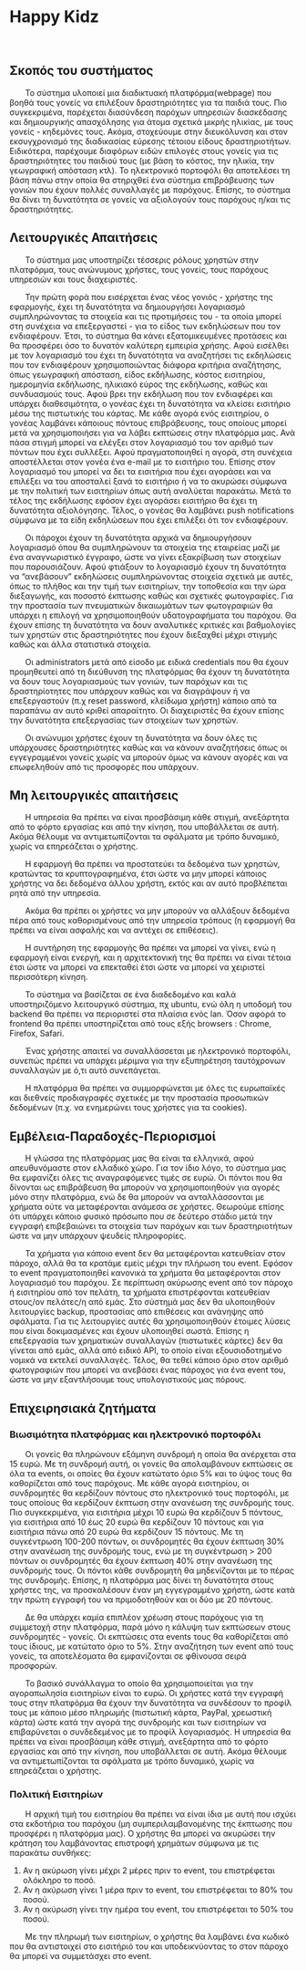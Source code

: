 # Happy Kidz
<br>

## Σκοπός του συστήματος

&nbsp;&nbsp;&nbsp;&nbsp;&nbsp;&nbsp;&nbsp;Το σύστημα υλοποιεί μια διαδικτυακή πλατφόρμα(webpage) που βοηθά τους γονείς να επιλέξουν δραστηριότητες για τα παιδιά τους. Πιο συγκεκριμένα, παρέχεται διασύνδεση παρόχων υπηρεσιών διασκέδασης και δημιουργικής απασχόλησης για άτομα σχετικά μικρής ηλικίας, με τους γονείς - κηδεμόνες τους. Ακόμα, στοχεύουμε στην διευκόλυνση και στον εκσυγχρονισμό της διαδικασίας εύρεσης τέτοιου είδους δραστηριοτήτων. Ειδικότερα, παρέχουμε διαφόρων ειδών επιλογές στους γονείς για τις δραστηριότητες του παιδιού τους (με βάση το κόστος, την ηλικία, την γεωγραφική απόσταση κτλ). Το ηλεκτρονικό πορτοφόλι θα αποτελέσει τη βάση πάνω στην οποία θα στηριχθεί ένα σύστημα επιβράβευσης των γονιών που έχουν πολλές συναλλαγές με παρόχους. Επίσης, το σύστημα θα δίνει τη δυνατότητα σε γονείς να αξιολογούν τους παρόχους η/και τις δραστηριότητες.

## Λειτουργικές Απαιτήσεις

&nbsp;&nbsp;&nbsp;&nbsp;&nbsp;&nbsp;&nbsp;Το σύστημα μας υποστηρίζει τέσσερις ρόλους χρηστών στην πλατφόρμα, τους ανώνυμους χρήστες, τους γονείς, τους παρόχους υπηρεσιών και τους διαχειριστές.

&nbsp;&nbsp;&nbsp;&nbsp;&nbsp;&nbsp;&nbsp;Την πρώτη φορά που εισέρχεται ένας νέος γονιός - χρήστης της εφαρμογής, έχει τη δυνατότητα να δημιουργήσει λογαριασμό συμπληρώνοντας τα στοιχεία και τις προτιμήσεις του - τα οποία μπορεί στη συνέχεια να επεξεργαστεί - για το είδος των εκδηλώσεων που τον ενδιαφέρουν. Έτσι, το σύστημα θα κάνει εξατομικευμένες προτάσεις και θα προσφέρει όσο το δυνατόν καλύτερη εμπειρία χρήσης. Αφού εισέλθει με τον λογαριασμό του έχει τη δυνατότητα να αναζητήσει τις εκδηλώσεις που τον ενδιαφέρουν χρησιμοποιώντας διάφορα κριτήρια αναζήτησης, όπως γεωγραφική απόσταση, είδος εκδήλωσης, κόστος εισιτηρίου, ημερομηνία εκδήλωσης, ηλικιακό εύρος της εκδήλωσης, καθώς και συνδυασμούς τους. Αφού βρει την εκδήλωση που τον ενδιαφέρει και υπάρχει διαθεσιμότητα, ο γονέας έχει τη δυνατότητα να κλείσει εισιτήριο μέσω της πιστωτικής του κάρτας. Με κάθε αγορά ενός εισιτηρίου, ο γονέας λαμβάνει κάποιους πόντους επιβράβευσης, τους οποίους μπορεί μετά να χρησιμοποιήσει για να λάβει εκπτώσεις στην πλατφόρμα μας. Ανά πάσα στιγμή μπορεί να ελέγξει στον λογαριασμό του τον αριθμό των πόντων που έχει συλλέξει. Αφού πραγματοποιηθεί η αγορά, στη συνέχεια αποστέλλεται στον γονέα ένα e-mail με το εισιτήριο του. Επίσης στον λογαριασμό του μπορεί να δει τα εισιτήρια που έχει αγοράσει και να επιλέξει να του αποσταλεί ξανά το εισιτήριο ή να το ακυρώσει σύμφωνα με την πολιτική των εισιτηρίων όπως αυτή αναλύεται παρακάτω. Μετά το τέλος της εκδήλωσης εφόσον έχει αγοράσει εισιτήριο θα έχει τη δυνατότητα αξιολόγησης. Τέλος, ο γονέας θα λαμβάνει push notifications σύμφωνα με τα είδη εκδηλώσεων που έχει επιλέξει ότι τον ενδιαφέρουν.

&nbsp;&nbsp;&nbsp;&nbsp;&nbsp;&nbsp;&nbsp;Οι πάροχοι  έχουν τη δυνατότητα αρχικά να δημιουργήσουν λογαριασμό όπου θα συμπληρώνουν τα στοιχεία της εταιρείας μαζί με ένα αναγνωριστικό έγγραφο, ώστε να γίνει εξακρίβωση των στοιχείων που παρουσιάζουν. Αφού φτιάξουν το λογαριασμό έχουν τη δυνατότητα να “ανεβάσουν” εκδηλώσεις συμπληρώνοντας στοιχεία σχετικά με αυτές, όπως το πλήθος και την τιμή των εισιτηρίων, την τοποθεσία και την ώρα διεξαγωγής, και ποσοστό έκπτωσης καθώς  και σχετικές φωτογραφίες. Για την προστασία των πνευματικών δικαιωμάτων των φωτογραφιών θα υπάρχει η επιλογή να χρησιμοποιηθούν υδατογραφήματα του παρόχου. Θα έχουν επίσης τη δυνατότητα να δουν αναλυτικές κριτικές και βαθμολογίες των χρηστών στις δραστηριότητες που έχουν διεξαχθεί μέχρι στιγμής καθώς και άλλα στατιστικά στοιχεία.

&nbsp;&nbsp;&nbsp;&nbsp;&nbsp;&nbsp;&nbsp;Οι administrators μετά από είσοδο με ειδικά credentials που θα έχουν προμηθευτεί από τη διεύθυνση της πλατφόρμας θα έχουν τη δυνατότητα να δουν τους λογαριασμούς των γονιών, των παρόχων και τις δραστηρίοτητες που υπάρχουν καθώς και να διαγράψουν ή να επεξεργαστούν (π.χ reset password, κλείδωμα χρήστη) κάποιο από τα παραπάνω αν αυτό κριθεί απαραίτητο. Οι διαχειριστές θα έχουν επίσης την δυνατότητα επεξεργασίας των στοιχείων των χρηστών.
  
&nbsp;&nbsp;&nbsp;&nbsp;&nbsp;&nbsp;&nbsp;Οι ανώνυμοι χρήστες έχουν τη δυνατότητα να δουν όλες τις υπάρχουσες δραστηριότητες καθώς και να κάνουν αναζητήσεις όπως οι εγγεγραμμένοι γονείς χωρίς να μπορούν όμως να κάνουν αγορές και να επωφεληθούν από τις προσφορές που υπάρχουν.

## Μη λειτουργικές απαιτήσεις

&nbsp;&nbsp;&nbsp;&nbsp;&nbsp;&nbsp;&nbsp;Η υπηρεσία θα πρέπει να είναι προσβάσιμη κάθε στιγμή, ανεξάρτητα από το φόρτο εργασίας και από την κίνηση, που υποβάλλεται σε αυτή. Ακόμα θέλουμε να αντιμετωπίζονται τα σφάλματα με τρόπο δυναμικό, χωρίς να επηρεάζεται ο χρήστης.

&nbsp;&nbsp;&nbsp;&nbsp;&nbsp;&nbsp;&nbsp;Η εφαρμογή θα πρέπει να προστατεύει τα δεδομένα των χρηστών, κρατώντας τα κρυπτογραφημένα, έτσι ώστε να μην μπορεί κάποιος χρήστης να δει δεδομένα άλλου χρήστη, εκτός και αν αυτό προβλέπεται ρητά από την υπηρεσία.

&nbsp;&nbsp;&nbsp;&nbsp;&nbsp;&nbsp;&nbsp;Ακόμα θα πρέπει οι χρήστες να μην μπορούν να αλλάξουν δεδομένα πέρα από τους καθορισμένους από την υπηρεσία τρόπους (η εφαρμογή θα πρέπει να είναι ασφαλής και να αντέχει σε επιθέσεις).

&nbsp;&nbsp;&nbsp;&nbsp;&nbsp;&nbsp;&nbsp;Η συντήρηση της εφαρμογής θα πρέπει να μπορεί να γίνει, ενώ η εφαρμογή είναι ενεργή, και η αρχιτεκτονική της θα πρέπει να είναι τέτοια έτσι ώστε να μπορεί να επεκταθεί έτσι ώστε να μπορεί να χειριστεί περισσότερη κίνηση.

&nbsp;&nbsp;&nbsp;&nbsp;&nbsp;&nbsp;&nbsp;Το σύστημα να βασίζεται σε ένα διαδεδομένο και καλά υποστηριζόμενο λειτουργικό σύστημα, πχ ubuntu, ενώ όλη η υποδομή του backend θα πρέπει να περιοριστεί στα πλαίσια ενός lan. Όσον αφορά το frontend θα πρέπει υποστηρίζεται από τους εξής browsers : Chrome, Firefox, Safari.

&nbsp;&nbsp;&nbsp;&nbsp;&nbsp;&nbsp;&nbsp;Ένας χρήστης απαιτεί να συναλλάσσεται με ηλεκτρονικό πορτοφόλι, συνεπώς πρέπει να υπάρχει μέριμνα για την εξυπηρέτηση ταυτόχρονων συναλλαγών με ό,τι αυτό συνεπάγεται.

&nbsp;&nbsp;&nbsp;&nbsp;&nbsp;&nbsp;&nbsp;Η πλατφόρμα θα πρέπει να συμμορφώνεται με όλες τις ευρωπαϊκές και διεθνείς προδιαγραφές σχετικές με την προστασία προσωπικών δεδομένων (π.χ. να ενημερώνει τους χρήστες για τα cookies).

## Εμβέλεια-Παραδοχές-Περιορισμοί

&nbsp;&nbsp;&nbsp;&nbsp;&nbsp;&nbsp;&nbsp;Η γλώσσα της πλατφόρμας μας θα είναι τα ελληνικά, αφού απευθυνόμαστε στον ελλαδικό χώρο. Για τον ίδιο λόγο, το σύστημα μας θα εμφανίζει όλες τις αναγραφόμενες τιμές σε ευρώ. Οι πόντοι που θα δίνονται ως επιβράβευση θα μπορούν να χρησιμοποιηθούν για αγορές μόνο στην πλατφόρμα, ενώ δε θα μπορούν να ανταλλάσσονται με χρήματα ούτε να μεταφέρονται ανάμεσα σε χρήστες. Θεωρούμε επίσης ότι υπάρχει κάποιο φυσικό πρόσωπο που σε δεύτερο στάδιο μετά την εγγραφή επιβεβαιώνει τα στοιχεία των παρόχων και των δραστηριοτήτων ώστε να μην υπάρχουν ψευδείς πληροφορίες.

&nbsp;&nbsp;&nbsp;&nbsp;&nbsp;&nbsp;&nbsp;Τα χρήματα για κάποιο event δεν θα μεταφέρονται κατευθείαν στον πάροχο, αλλά θα τα κρατάμε εμείς μέχρι την πλήρωση του event. Εφόσον το event πραγματοποιηθεί κανονικά τα χρήματα θα μεταφέρονται στον λογαριασμό του παρόχου. Σε περίπτωση ακύρωσης event από τον πάροχο ή εισιτηρίου από τον πελάτη, τα χρήματα επιστρέφονται κατευθείαν στους/ον πελάτες/η από εμάς. Στο σύστημά μας δεν θα υλοποιηθούν λειτουργίες backup, προστασίας από επιθέσεις και ανάνηψης από σφάλματα. Για τις λειτουργίες αυτές θα χρησιμοποιηθούν έτοιμες λύσεις που είναι δοκιμασμένες και έχουν υλοποιηθεί σωστά. Επίσης η επεξεργασία των χρηματικών συναλλαγών (πιστωτικές κάρτες) δεν θα γίνεται από εμάς, αλλά από ειδικό API, το οποίο είναι εξουσιοδοτημένο νομικά να εκτελεί συναλλαγές. Τέλος, θα τεθεί κάποιο όριο στον αριθμό φωτογραφιών που μπορεί να ανεβάσει ένας πάροχος για ένα event του, ώστε να μην εξαντλήσουμε τους υπολογιστικούς μας πόρους.

## Επιχειρησιακά ζητήματα

### Βιωσιμότητα πλατφόρμας και ηλεκτρονικό πορτοφόλι

&nbsp;&nbsp;&nbsp;&nbsp;&nbsp;&nbsp;&nbsp;Οι γονείς θα πληρώνουν εξάμηνη συνδρομή η οποία θα ανέρχεται στα 15 ευρώ. Με τη συνδρομή αυτή, οι γονείς θα απολαμβάνουν εκπτώσεις σε όλα τα events, οι οποίες θα έχουν κατώτατο όριο 5% και το ύψος τους θα καθορίζεται από τους παρόχους. Με κάθε αγορά εισιτηρίου, οι συνδρομητές θα κερδίζουν πόντους στο ηλεκτρονικό τους πορτοφόλι, με τους οποίους θα κερδίζουν έκπτωση στην ανανέωση της συνδρομής τους. Πιο συγκεκριμένα, για εισιτήρια μέχρι 10 ευρώ θα κερδίζουν 5 πόντους, για εισιτήρια από 10 έως 20 ευρώ θα κερδίζουν 10 πόντους και για εισιτήρια πάνω από 20 ευρώ θα κερδίζουν 15 πόντους. Με τη συγκέντρωση 100-200 πόντων, οι συνδρομητές θα έχουν έκπτωση 30% στην ανανέωση της συνδρομής τους, ενώ με τη συγκέντρωση > 200 πόντων οι συνδρομητές θα έχουν έκπτωση 40% στην ανανέωση της συνδρομής τους. Οι πόντοι κάθε συνδρομητή θα μηδενίζονται με το πέρας της συνδρομής. Επίσης, η πλατφόρμα μας δίνει τη δυνατότητα στους χρήστες της, να προσκαλέσουν έναν μη εγγεγραμμένο χρήστη, ώστε κατά την πρώτη εγγραφή του να πριμοδοτηθούν και οι δύο με 20 πόντους.

&nbsp;&nbsp;&nbsp;&nbsp;&nbsp;&nbsp;&nbsp;Δε θα υπάρχει καμία επιπλέον χρέωση στους παρόχους για τη συμμετοχή στην πλατφόρμα, παρά μόνο η κάλυψη των εκπτώσεων στους συνδρομητές - γονείς. Οι εκπτώσεις στα events τους θα καθορίζεται από τους ίδιους, με κατώτατο όριο το 5%. Στην αναζήτηση των event από τους γονείς, τα αποτελέσματα θα εμφανίζονται σε φθίνουσα σειρά προσφορών.

&nbsp;&nbsp;&nbsp;&nbsp;&nbsp;&nbsp;&nbsp;Το βασικό συνάλλαγμα το οποίο θα χρησιμοποιείται για την αγοραπωλησία εισιτηρίων είναι το ευρώ. Οι χρήστες κατά την εγγραφή τους στην πλατφόρμα θα έχουν την δυνατότητα να συνδέσουν το προφίλ τους με κάποιο μέσο πληρωμής (πιστωτική κάρτα, PayPal, χρεωστική κάρτα) ώστε κατά την αγορά της συνδρομής και των εισιτηρίων να επιβαρύνεται ο συνδεδεμένος με το προφίλ λογαριασμός. Η υπηρεσία θα πρέπει να είναι προσβάσιμη κάθε στιγμή, ανεξάρτητα από το φόρτο εργασίας και από την κίνηση, που υποβάλλεται σε αυτή. Ακόμα θέλουμε να αντιμετωπίζονται τα σφάλματα με τρόπο δυναμικό, χωρίς να επηρεάζεται ο χρήστης.

### Πολιτική Εισιτηρίων

&nbsp;&nbsp;&nbsp;&nbsp;&nbsp;&nbsp;&nbsp;Η αρχική τιμή του εισιτηρίου θα πρέπει να είναι ίδια με αυτή που ισχύει στα εκδοτήρια του παρόχου (μη συμπεριλαμβανομένης της έκπτωσης που προσφέρει η πλατφόρμα μας). Ο χρήστης θα μπορεί να ακυρώσει την κράτηση του λαμβάνοντας επιστροφή χρημάτων σύμφωνα με τις παρακάτω συνθήκες:

1. Αν η ακύρωση γίνει μέχρι 2 μέρες πριν το event, του επιστρέφεται ολόκληρο το ποσό.
2. Αν η ακύρωση γίνει 1 μέρα πριν το event, του επιστρέφεται το 80% του ποσού.
3. Αν η ακύρωση γίνει την ημέρα του event, του επιστρέφεται το 50% του ποσού.

&nbsp;&nbsp;&nbsp;&nbsp;&nbsp;&nbsp;&nbsp;Με την πληρωμή των εισιτηρίων, ο χρήστης θα λαμβάνει ένα κωδικό που θα αντιστοιχεί στο εισιτήριό του και υποδεικνύοντας το στον πάροχο θα μπορεί να συμμετάσχει στο event.
